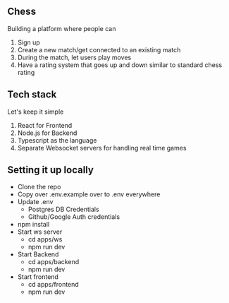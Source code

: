 ## Chess

Building a platform where people can

1. Sign up
2. Create a new match/get connected to an existing match
3. During the match, let users play moves
4. Have a rating system that goes up and down similar to standard chess rating

## Tech stack

Let's keep it simple

1. React for Frontend
2. Node.js for Backend
3. Typescript as the language
4. Separate Websocket servers for handling real time games


## Setting it up locally

 - Clone the repo
 - Copy over .env.example over to .env everywhere
 - Update .env
    - Postgres DB Credentials
    - Github/Google Auth credentials
 - npm install
 - Start ws server
    - cd apps/ws
    - npm run dev
 - Start Backend
    - cd apps/backend
    - npm run dev
 - Start frontend
    - cd apps/frontend
    - npm run dev

